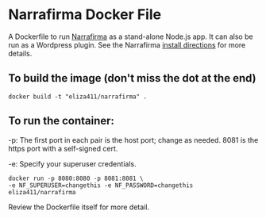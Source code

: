 # Narrafirma Docker File

A Dockerfile to run [Narrafirma](http://narrafirma.com) as a stand-alone
Node.js app. It can also be run as a Wordpress plugin. See the Narrafirma 
[install
directions](https://narrafirma.com/home/setting-up-narrafirma-on-your-local-computer/)
for more details.

## To build the image (don't miss the dot at the end)
    docker build -t "eliza411/narrafirma" .

## To run the container:
  -p: The first port in each pair is the host port; change as needed. 8081 is
the https port with a self-signed cert.

  -e: Specify your superuser credentials.

    docker run -p 8080:8080 -p 8081:8081 \
    -e NF_SUPERUSER=changethis -e NF_PASSWORD=changethis eliza411/narrafirma

Review the Dockerfile itself for more detail.
